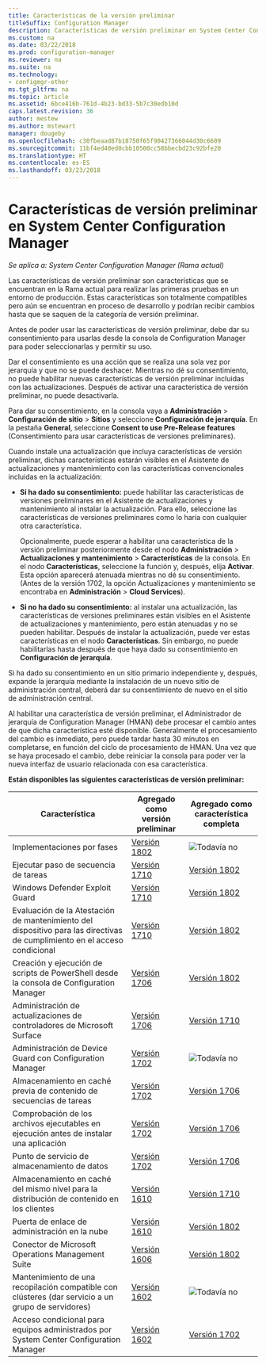 ```yaml
---
title: Características de la versión preliminar
titleSuffix: Configuration Manager
description: Características de versión preliminar en System Center Configuration Manager
ms.custom: na
ms.date: 03/22/2018
ms.prod: configuration-manager
ms.reviewer: na
ms.suite: na
ms.technology:
- configmgr-other
ms.tgt_pltfrm: na
ms.topic: article
ms.assetid: 6bce416b-761d-4b23-bd33-5b7c30edb10d
caps.latest.revision: 36
author: mestew
ms.author: mstewart
manager: dougeby
ms.openlocfilehash: c30fbeaad87b18750f65f90427366044d30c6609
ms.sourcegitcommit: 11bf4ed40ed0cbb10500cc58bbecbd23c92bfe20
ms.translationtype: HT
ms.contentlocale: es-ES
ms.lasthandoff: 03/23/2018
---
```

# <a name="pre-release-features-in-system-center-configuration-manager"></a>Características de versión preliminar en System Center Configuration Manager
*Se aplica a: System Center Configuration Manager (Rama actual)*

Las características de versión preliminar son características que se encuentran en la Rama actual para realizar las primeras pruebas en un entorno de producción. Estas características son totalmente compatibles pero aún se encuentran en proceso de desarrollo y podrían recibir cambios hasta que se saquen de la categoría de versión preliminar.

 Antes de poder usar las características de versión preliminar, debe dar su consentimiento para usarlas desde la consola de Configuration Manager para poder seleccionarlas y permitir su uso.  

Dar el consentimiento es una acción que se realiza una sola vez por jerarquía y que no se puede deshacer. Mientras no dé su consentimiento, no puede habilitar nuevas características de versión preliminar incluidas con las actualizaciones. Después de activar una característica de versión preliminar, no puede desactivarla.

Para dar su consentimiento, en la consola vaya a **Administración** > **Configuración de sitio** > **Sitios** y seleccione **Configuración de jerarquía**. En la pestaña **General**, seleccione **Consent to use Pre-Release features** (Consentimiento para usar características de versiones preliminares).

Cuando instale una actualización que incluya características de versión preliminar, dichas características estarán visibles en el Asistente de actualizaciones y mantenimiento con las características convencionales incluidas en la actualización:
  - **Si ha dado su consentimiento:** puede habilitar las características de versiones preliminares en el Asistente de actualizaciones y mantenimiento al instalar la actualización. Para ello, seleccione las características de versiones preliminares como lo haría con cualquier otra característica.     

    Opcionalmente, puede esperar a habilitar una característica de la versión preliminar posteriormente desde el nodo **Administración** > **Actualizaciones y mantenimiento** > **Características** de la consola. En el nodo **Características**, seleccione la función y, después, elija **Activar**. Esta opción aparecerá atenuada mientras no dé su consentimiento. (Antes de la versión 1702, la opción Actualizaciones y mantenimiento se encontraba en **Administración** > **Cloud Services**).
  -   **Si no ha dado su consentimiento:** al instalar una actualización, las características de versiones preliminares están visibles en el Asistente de actualizaciones y mantenimiento, pero están atenuadas y no se pueden habilitar. Después de instalar la actualización, puede ver estas características en el nodo **Características**. Sin embargo, no puede habilitarlas hasta después de que haya dado su consentimiento en **Configuración de jerarquía**.

Si ha dado su consentimiento en un sitio primario independiente y, después, expande la jerarquía mediante la instalación de un nuevo sitio de administración central, deberá dar su consentimiento de nuevo en el sitio de administración central.

 Al habilitar una característica de versión preliminar, el Administrador de jerarquía de Configuration Manager (HMAN) debe procesar el cambio antes de que dicha característica esté disponible. Generalmente el procesamiento del cambio es inmediato, pero puede tardar hasta 30 minutos en completarse, en función del ciclo de procesamiento de HMAN. Una vez que se haya procesado el cambio, debe reiniciar la consola para poder ver la nueva interfaz de usuario relacionada con esa característica.

**Están disponibles las siguientes características de versión preliminar:**

 |Característica          |Agregado como versión preliminar | Agregado como característica completa|  
|------------------|---------------------|---------------------|
|Implementaciones por fases <!--1356837-->|[Versión 1802](/sccm/osd/deploy-use/create-phased-deployment-for-task-sequence.md)|![Todavía no](media/83c5d168-8faf-4e8e-920b-528e3c43ffd4.gif)|
| Ejecutar paso de secuencia de tareas <!-- 1261338 --> |  [Versión 1710](/sccm/osd/understand/task-sequence-steps#child-task-sequence) |[Versión 1802](/sccm/osd/deploy-use/manage-task-sequences-to-automate-tasks#add-child-task-sequences-to-a-task-sequence)|
| Windows Defender Exploit Guard <!-- 1355468 --> |  [Versión 1710](/sccm/protect/deploy-use/create-deploy-exploit-guard-policy) |[Versión 1802](/sccm/protect/deploy-use/create-deploy-exploit-guard-policy)|
| Evaluación de la Atestación de mantenimiento del dispositivo para las directivas de cumplimiento en el acceso condicional <!-- 1235616 --> |  [Versión 1710](/sccm/mdm/deploy-use/manage-access-to-o365-services-for-pcs-managed-by-sccm) |[Versión 1802](/sccm/mdm/deploy-use/manage-access-to-o365-services-for-pcs-managed-by-sccm)|
| Creación y ejecución de scripts de PowerShell desde la consola de Configuration Manager <!-- 1236459 --> |  [Versión 1706](/sccm/apps/deploy-use/create-deploy-scripts)|[Versión 1802](/sccm/apps/deploy-use/create-deploy-scripts)|
| Administración de actualizaciones de controladores de Microsoft Surface <!-- 1098490 --> |  [Versión 1706](/sccm/sum/get-started/configure-classifications-and-products) | [Versión 1710](/sccm/sum/get-started/configure-classifications-and-products)|
| Administración de Device Guard con Configuration Manager <!-- 1319346 --> |  [Versión 1702](/sccm/protect/deploy-use/use-device-guard-with-configuration-manager)|![Todavía no](media/83c5d168-8faf-4e8e-920b-528e3c43ffd4.gif)|
| Almacenamiento en caché previa de contenido de secuencias de tareas <!-- 1021244 --> |  [Versión 1702](/sccm/osd/deploy-use/create-a-task-sequence-to-upgrade-an-operating-system#configure-pre-cache-content) | [Versión 1706](/sccm/osd/deploy-use/create-a-task-sequence-to-upgrade-an-operating-system#configure-pre-cache-content)|
| Comprobación de los archivos ejecutables en ejecución antes de instalar una aplicación <!-- 1284624 --> |   [Versión 1702](/sccm/apps/deploy-use/deploy-applications#how-to-check-for-running-executable-files-before-installing-an-application) |[Versión 1706](/sccm/apps/deploy-use/deploy-applications#how-to-check-for-running-executable-files-before-installing-an-application)|
| Punto de servicio de almacenamiento de datos <!-- 1277922 --> |  [Versión 1702](/sccm/core/servers/manage/data-warehouse) |[Versión 1706](/sccm/core/servers/manage/data-warehouse)|
| Almacenamiento en caché del mismo nivel para la distribución de contenido en los clientes <!-- 1101436 --> |  [Versión 1610](/sccm/core/plan-design/hierarchy/client-peer-cache) | [Versión 1710](/sccm/core/plan-design/hierarchy/client-peer-cache)|
| Puerta de enlace de administración en la nube <!-- 1101764 --> |  [Versión 1610](/sccm/core/clients/manage/plan-cloud-management-gateway) |[Versión 1802](/sccm/core/clients/manage/plan-cloud-management-gateway)|
| Conector de Microsoft Operations Management Suite <!-- 1236739 --> | [Versión 1606](../../../core/clients/manage/sync-data-microsoft-operations-management-suite.md) |[Versión 1802](../../../core/clients/manage/sync-data-microsoft-operations-management-suite.md)|
| Mantenimiento de una recopilación compatible con clústeres (dar servicio a un grupo de servidores) <!-- 1081776 --> | [Versión 1602](../../../core/get-started/capabilities-in-technical-preview-1605.md#BKMK_ServerGroups)|![Todavía no](media/83c5d168-8faf-4e8e-920b-528e3c43ffd4.gif)|
| Acceso condicional para equipos administrados por System Center Configuration Manager <!--  --> | [Versión 1602](/sccm/mdm/deploy-use/manage-access-to-o365-services-for-pcs-managed-by-sccm)     | [Versión 1702](/sccm/mdm/deploy-use/manage-access-to-o365-services-for-pcs-managed-by-sccm)                     |
<!--Image used = ![Not yet](media/83c5d168-8faf-4e8e-920b-528e3c43ffd4.gif) -->
